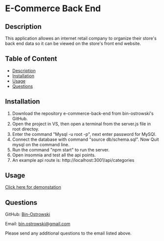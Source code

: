 # E-Commerce Back End 
        
  ## Description
  This application allowes an internet retail company to organize their store's back end data so it can be viewed on the store's front end website.
          
  ## Table of Content
  - [Description](#description)
  - [Installation](#installation)
  - [Usage](#usage)
  - [Questions](#questions)
  
  ## Installation
  1. Download the repository e-commerce-back-end from bin-ostrowski's GitHub. 
  2. Open the project in VS, then open a terminal from the server.js file in root directoy.
  3. Enter the command "Mysql -u root -p", next enter password for MySQl.
  4. Connect the database with command "source db/schema.sql". Now Quit mysql on the command line. 
  5. Run the command "npm start" to run the server.
  6. Open insomnia and test all the api points.
  7. An example api route is: http://localhost:3001/api/categories
  
  ## Usage
  [Click here for demonstation](https://drive.google.com/file/d/1-McxMNxLS4tjETq7v0-6HADsZb_Vh7Ua/view)
  
  ## Questions
  GitHub: [Bin-Ostrowski](https://github.com/Bin-Ostrowski)
  
  Email: bin.ostrowski@gmail.com
  
  Please send any additional questions to the email listed above. 

